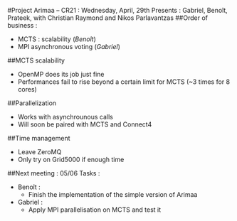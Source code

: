 ﻿#Project Arimaa – CR21 : Wednesday, April, 29th
Presents : Gabriel, Benoît, Prateek, with Christian Raymond and Nikos Parlavantzas
##Order of business :
- MCTS : scalability (*Benoît*)
- MPI asynchronous voting (*Gabriel*)

##MCTS scalability

- OpenMP does its job just fine
- Performances fail to rise beyond a certain limit for MCTS (~3 times for 8 cores)

##Parallelization

- Works with asynchrounous calls
- Will soon be paired with MCTS and Connect4

##Time management

- Leave ZeroMQ
- Only try on Grid5000 if enough time


##Next meeting : 05/06
Tasks :
- Benoît :
  * Finish the implementation of the simple version of Arimaa
- Gabriel :
  * Apply MPI parallelisation on MCTS and test it
